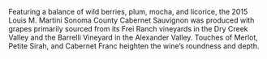 Featuring a balance of wild berries, plum, mocha, and licorice, the 2015 Louis M. Martini Sonoma County Cabernet Sauvignon was produced with grapes primarily sourced from its Frei Ranch vineyards in the Dry Creek Valley and the Barrelli Vineyard in the Alexander Valley. Touches of Merlot, Petite Sirah, and Cabernet Franc heighten the wine’s roundness and depth.
